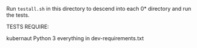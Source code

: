 Run `testall.sh` in this directory to descend into each 0* directory and run the tests.

TESTS REQUIRE:

kubernaut
Python 3
everything in dev-requirements.txt
